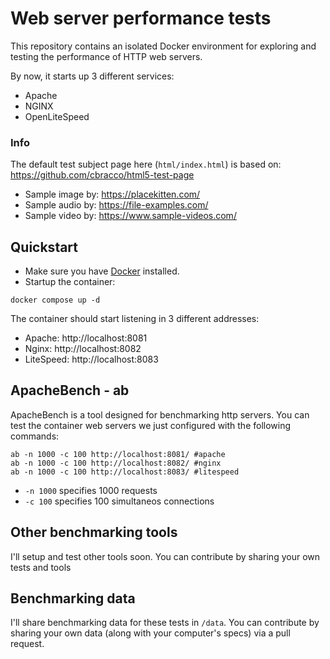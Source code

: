 # Web server performance tests
This repository contains an isolated Docker environment for exploring and testing the performance of HTTP web servers.

By now, it starts up 3 different services: 
- Apache
- NGINX
- OpenLiteSpeed

### Info
The default test subject page here (<code>html/index.html</code>) is based on: https://github.com/cbracco/html5-test-page
- Sample image by: https://placekitten.com/
- Sample audio by: https://file-examples.com/
- Sample video by: https://www.sample-videos.com/

## Quickstart
- Make sure you have [Docker](https://docs.docker.com/desktop/) installed.
- Startup the container:
```
docker compose up -d
```

The container should start listening in 3 different addresses:
- Apache: http://localhost:8081
- Nginx: http://localhost:8082
- LiteSpeed: http://localhost:8083

## ApacheBench - ab
ApacheBench is a tool designed for benchmarking http servers. You can test the container web servers we just configured with the following commands:
```
ab -n 1000 -c 100 http://localhost:8081/ #apache
ab -n 1000 -c 100 http://localhost:8082/ #nginx
ab -n 1000 -c 100 http://localhost:8083/ #litespeed
```
- <code>-n 1000</code> specifies 1000 requests
- <code>-c 100</code> specifies 100 simultaneos connections

## Other benchmarking tools
I'll setup and test other tools soon. You can contribute by sharing your own tests and tools

## Benchmarking data
I'll share benchmarking data for these tests in <code>/data</code>. You can contribute by sharing your own data (along with your computer's specs) via a pull request.
